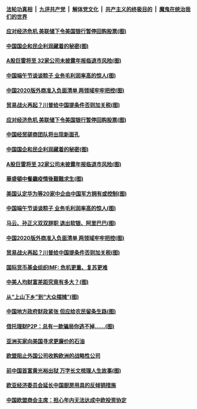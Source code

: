 

####  [法轮功真相](../../../../basic/blob/master/README.md?t=06261831) &nbsp;|&nbsp; [九评共产党](../../../../9ping.md/blob/master/README.md?t=06261831) &nbsp;|&nbsp; [解体党文化](../../../../jtdwh.md/blob/master/README.md?t=06261831)  &nbsp;|&nbsp; [共产主义的终极目的](../../../../gczydzjmd.md/blob/master/README.md?t=06261831) &nbsp;|&nbsp; [魔鬼在统治我们的世界](../../../../mgztzwmdsj.md/blob/master/README.md?t=06261831) 

#### [应对经济危机 美联储下令美国银行暂停回购股票(图)](../pages/p5/937760.md?t=06261831) 

#### [中国国企和民企利润藏着的秘密(图)](../pages/p5/937711.md?t=06261831) 

#### [A股巨雷将至 32家公司未披露年报临退市风险(图)](../pages/p5/937727.md?t=06261831) 

#### [中国端午节谈谈粽子 业务毛利润率高的惊人(图)](../pages/p5/937695.md?t=06261831) 

#### [中国2020版外商准入负面清单 两领域牢牢把控(图)](../pages/p5/937687.md?t=06261831) 

#### [贸易战火再起？川普给中国提条件否则加关税(图)](../pages/p5/937682.md?t=06261831) 

#### [应对经济危机 美联储下令美国银行暂停回购股票(图)](../pages/p5/937760.md?t=06261831) 

#### [中国经贸磋商团队将出现新面孔](../pages/p5/937736.md?t=06261831) 

#### [中国国企和民企利润藏着的秘密(图)](../pages/p5/937711.md?t=06261831) 

#### [A股巨雷将至 32家公司未披露年报临退市风险(图)](../pages/p5/937727.md?t=06261831) 

#### [華盛頓中餐廳疫情後艱難求生(图)](../pages/p5/937726.md?t=06261831) 

#### [美国认定华为等20家中企由中国军方拥有或控制(图)](../pages/p5/937724.md?t=06261831) 

#### [中国端午节谈谈粽子 业务毛利润率高的惊人(图)](../pages/p5/937695.md?t=06261831) 

#### [马云、孙正义双双辞职 退出软银、阿里巴巴(图)](../pages/p5/937690.md?t=06261831) 

#### [中国2020版外商准入负面清单 两领域牢牢把控(图)](../pages/p5/937687.md?t=06261831) 

#### [贸易战火再起？川普给中国提条件否则加关税(图)](../pages/p5/937682.md?t=06261831) 

#### [国际货币基金组织IMF: 危机更重、复苏更难](../pages/p5/937676.md?t=06261831) 

#### [中美人均财富差距究竟有多大？(图)](../pages/p5/937633.md?t=06261831) 

#### [从“上山下乡”到“大众摆摊”(图)](../pages/p5/937620.md?t=06261831) 

#### [中国地方政府财政紧张 但应给农民留条生路(图)](../pages/p5/937593.md?t=06261831) 

#### [信托理财P2P：总有一款骗局你逃不掉……(图)](../pages/p5/937618.md?t=06261831) 

#### [亚洲买家向美国寻求更廉价的石油](../pages/p5/937608.md?t=06261831) 

#### [欧盟阻止外国公司收购欧洲的战略性公司](../pages/p5/937606.md?t=06261831) 

#### [前中国首富黄光裕出狱 万字长文梳理人生故事(图)](../pages/p5/937586.md?t=06261831) 

#### [欧亚经济委员会延长中国厨房用具的反倾销措施](../pages/p5/937582.md?t=06261831) 

#### [中国欧盟商会主席：担心年内无法达成中欧投资协定](../pages/p5/937575.md?t=06261831) 

